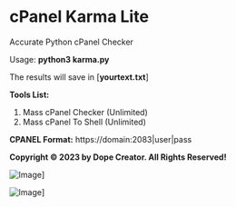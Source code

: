 # cPanel Karma Lite

Accurate Python cPanel Checker

Usage: **python3 karma.py**

The results will save in [**yourtext.txt**]


**Tools List:**

1. Mass cPanel Checker (Unlimited)
2. Mass cPanel To Shell (Unlimited)

**CPANEL Format:** https://domain:2083|user|pass


**Copyright © 2023 by Dope Creator. All Rights Reserved!**

![Image](https://raw.githubusercontent.com/orionhridoy/img/main/Capture0.PNG)]

![Image](https://raw.githubusercontent.com/orionhridoy/img/main/Capture.PNG)]

